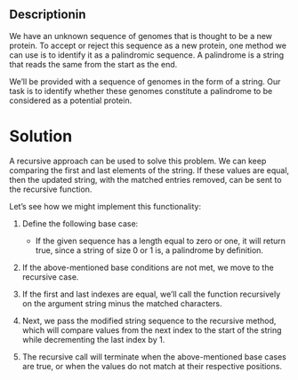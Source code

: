 ## Descriptionin

We have an unknown sequence of genomes that is thought to be a new protein. To accept or reject this sequence as a new protein, one method we can use is to identify it as a palindromic sequence. A palindrome is a string that reads the same from the start as the end.

We’ll be provided with a sequence of genomes in the form of a string. Our task is to identify whether these genomes constitute a palindrome to be considered as a potential protein.

# Solution

A recursive approach can be used to solve this problem. We can keep comparing the first and last elements of the string. If these values are equal, then the updated string, with the matched entries removed, can be sent to the recursive function.

Let’s see how we might implement this functionality:

1. Define the following base case:

	* If the given sequence has a length equal to zero or one, it will return true, since a string of size 0 or 1 is, a palindrome by definition.

2. If the above-mentioned base conditions are not met, we move to the recursive case.

3. If the first and last indexes are equal, we’ll call the function recursively on the argument string minus the matched characters.

4. Next, we pass the modified string sequence to the recursive method, which will compare values from the next index to the start of the string while decrementing the last index by 1.

5. The recursive call will terminate when the above-mentioned base cases are true, or when the values do not match at their respective positions.


